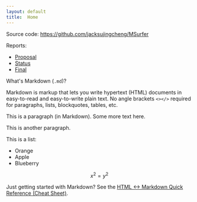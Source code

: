 ```yaml
---
layout: default
title:  Home
---
```


Source code: <https://github.com/jacksujingcheng/MSurfer>

Reports:

- [Proposal](proposal.html)
- [Status](status.html)
- [Final](final.html)

What's Markdown (`.md`)?

Markdown is markup that lets you write hypertext (HTML) documents
in easy-to-read and easy-to-write plain text.
No angle brackets `<></>` required for
paragraphs, lists, blockquotes, tables, etc.


This is a paragraph (in Markdown). Some more
text here.

This is another paragraph.

This is a list:

- Orange
- Apple
- Blueberry

$$x^2 = y^2$$


Just getting started with Markdown?
See the [HTML <-> Markdown Quick Reference (Cheat Sheet)][quickref].


[quickref]: https://github.com/mundimark/quickrefs/blob/master/HTML.md
